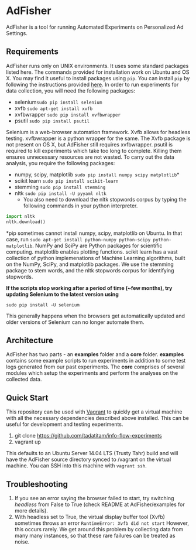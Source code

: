 AdFisher
=========

AdFisher is a tool for running Automated Experiments on Personalized Ad Settings. 

Requirements
-----------
AdFisher runs only on UNIX environments. It uses some standard packages listed here. 
The commands provided for installation work on Ubuntu and OS X. You may find it useful to install packages using `pip`. 
You can install `pip` by following the instructions provided [here](http://pip.readthedocs.org/en/latest/installing.html).
In order to run experiments for data collection, you will need the following packages:

  - selenium```sudo pip install selenium```
  - xvfb ```sudo apt-get install xvfb```
  - xvfbwrapper ```sudo pip install xvfbwrapper```
  - psutil ```sudo pip install psutil```

Selenium is a web-browser automation framework. 
Xvfb allows for headless testing. 
xvfbwrapper is a python wrapper for the same. 
The Xvfb package is not present on OS X, but AdFisher still requires xvfbwrapper.
psutil is required to kill experiments which take too long to complete. Killing them
ensures unnecessary resources are not wasted.
To carry out the data analysis, you require the following packages:
  - numpy, scipy, matplotlib ```sudo pip install numpy scipy matplotlib```*
  - scikit learn ```sudo pip install scikit-learn```
  - stemming ```sudo pip install stemming```
  - nltk ```sudo pip install -U pyyaml nltk```
     - You also need to download the nltk stopwords corpus by typing the following commands in your python interpreter. 
```python
import nltk
nltk.download()
``` 
*pip sometimes cannot install numpy, scipy, matplotlib on Ubuntu. In that case, run 
```sudo apt-get install python-numpy python-scipy python-matplotlib```.
NumPy and SciPy are Python packages for scientific computing. matplotlib enables plotting functions. 
scikit learn has a vast collection of python implemenations of Machine Learning algorithms, 
built on the NumPy, SciPy, and matplotlib packages. 
We use the stemming package to stem words, and the nltk stopwords corpus for identifying stopwords.

**If the scripts stop working after a period of time (~few months), try updating Selenium to the latest version using**
```
sudo pip install -U selenium
```
This generally happens when the browsers get automatically updated and older versions of Selenium can no longer automate them.

Architecture
-----------

AdFisher has two parts - an **examples** folder and a **core** folder. **examples** contains some example scripts to run experiments in addition to some test logs generated from our past experiments. The **core** comprises of several modules which setup the experiments and perform the analyses on the collected data. 

Quick Start
-----------
This repository can be used with [Vagrant](https://www.vagrantup.com/) to quickly get a virtual machine with all the necessary dependencies described above installed.  This can be useful for development and testing experiments.

1. git clone https://github.com/tadatitam/info-flow-experiments
2. vagrant up

This defaults to an Ubuntu Server 14.04 LTS (Trusty Tahr) build and will have the AdFisher source directory synced to /vagrant on the virtual machine. You can SSH into this machine with `vagrant ssh`.

Troubleshooting
-----------
1. If you see an error saying the browser failed to start, try switching *headless* from False to True (check README at AdFisher/examples for more details).
2. With headless set to True, the virtual display buffer tool (Xvfb) sometimes throws an error 
```RuntimeError: Xvfb did not start```
However, this occurs rarely. We get around this problem by collecting data from many many instances, so that these rare failures can be treated as noise.







